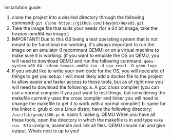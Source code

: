 Installation guide:
  1. clone the project into a desired directory through the following command:
    ```git clone https://github.com/IHaydot/HexaOS.git```
  2. Take the image file that suits your needs (for a 64 bit image, take the *hexaos-amd64.iso* image.)
  3. IMPORTANT! Due to this OS being a test operating system that is not meant to be functional nor working, it's always important to run the image on an emulator (I recomment QEMU) or on a virtual machine to make sure it is working. (if you want to emulate the OS on QEMU, you will need to download QEMU and run the following command:
    ```qemu-system-x86_64 -cdrom hexaos-amd64.iso -d cpu_reset -D qemu-logs```
  4. If you would like to write your own code for the OS, you will need alot of things to get you setup. I will most likely add a docker file to the project to allow easier and faster access to these tools, but as of right now you will need to download the following:
    a. A gcc cross compiler (you can use a normal compiler if you just want to test things, but considering the makefile currently uses the cross compiler and linker you will need to change the makefile to get it to work with a normal compiler)
    b. same for the linker
    c. grub 
    d. on a Linux distro, have the following directory: ```/usr/lib/grub/i386-pc```
    e. nasm
    f. make
    g. QEMU
    When you have all these tools, open the directory in which the makefile is in and type ```make run -B``` to compile, assemble and link all files. QEMU should run and give output.
    Whats next is up to you!
    
   
